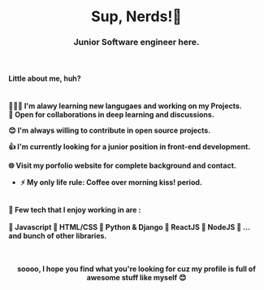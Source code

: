   
<h1 align="center">Sup, Nerds!👋</h1>
<h3 align="center">Junior Software engineer here.</h3> <br>


<h4 align="left"> Little about me, huh? <h4>
  <br>
👨🏽‍💻 I'm alawy learning new langugaes and working on my Projects.
<br>
🤝 Open for collaborations in deep learning and discussions.

😊 I'm always willing to contribute in open source projects.

👍 I'm currently looking for a junior position in front-end development.

🌐 Visit my porfolio website for complete background and contact.

- ⚡ My only life rule: **Coffee over morning kiss! period.**

<br>
🚀 Few tech that I enjoy working in are :
<br><br>
🤝 Javascript 🤝 HTML/CSS 🤝 Python & Django 🤝 ReactJS 🤝 NodeJS 🤝 ... and bunch of other libraries.
<br>
  <br>
<br><p align="center"> soooo, I hope you find what you're looking for cuz my profile is full of awesome stuff like myself 😊 <p>
